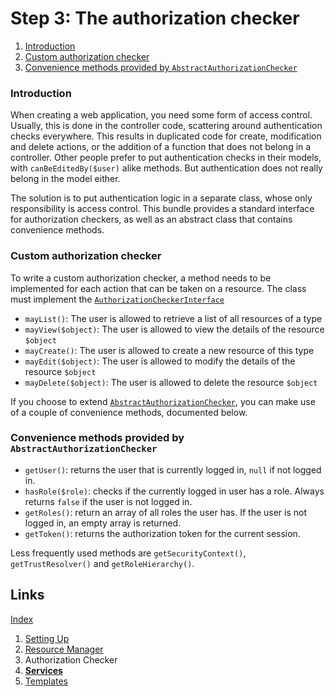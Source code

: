 Step 3: The authorization checker
=================================

1. [Introduction](#introduction)
2. [Custom authorization checker](#custom-authorization-checker)
3. [Convenience methods provided by `AbstractAuthorizationChecker`](#convenience-methods-provided-by-abstractauthorizationchecker)

### Introduction

When creating a web application, you need some form of access control.
Usually, this is done in the controller code, scattering around authentication checks everywhere.
This results in duplicated code for create, modification and delete actions, or the addition of a function that does not belong in a controller.
Other people prefer to put authentication checks in their models, with `canBeEditedBy($user)` alike methods. But authentication does not really belong in the model either.

The solution is to put authentication logic in a separate class, whose only responsibility is access control.
This bundle provides a standard interface for authorization checkers, as well as an abstract class that contains convenience methods.

### Custom authorization checker

To write a custom authorization checker, a method needs to be implemented for each action that can be taken on a resource.
The class must implement the [`AuthorizationCheckerInterface`](../../Security/AuthorizationCheckerInterface.php)

 * `mayList()`: The user is allowed to retrieve a list of all resources of a type
 * `mayView($object)`: The user is allowed to view the details of the resource `$object`
 * `mayCreate()`: The user is allowed to create a new resource of this type
 * `mayEdit($object)`: The user is allowed to modify the details of the resource `$object`
 * `mayDelete($object)`: The user is allowed to delete the resource `$object`

If you choose to extend [`AbstractAuthorizationChecker`](../../Security/AbstractAuthorizationChecker.php), you can make use of a couple of convenience methods, documented below.

### Convenience methods provided by `AbstractAuthorizationChecker`

* `getUser()`: returns the user that is currently logged in, `null` if not logged in.
* `hasRole($role)`: checks if the currently logged in user has a role. Always returns `false` if the user is not logged in.
* `getRoles()`: return an array of all roles the user has. If the user is not logged in, an empty array is returned.
* `getToken()`: returns the authorization token for the current session.

Less frequently used methods are `getSecurityContext()`, `getTrustResolver()` and `getRoleHierarchy()`.

## Links

[Index](index.md)

1. [Setting Up](1-setting_up.md)
2. [Resource Manager](2-resource_manager.md)
3. Authorization Checker
4. **[Services](4-services.md)**
5. [Templates](5-templates.md)
